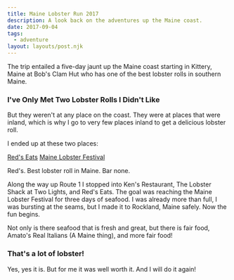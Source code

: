 ```yaml
---
title: Maine Lobster Run 2017
description: A look back on the adventures up the Maine coast.
date: 2017-09-04
tags:
  - adventure
layout: layouts/post.njk
---
```


The trip entailed a five-day jaunt up the Maine coast starting in Kittery, Maine at Bob's Clam Hut who has one of the best lobster rolls in southern Maine.

### I've Only Met Two Lobster Rolls I Didn't Like

But they weren't at any place on the coast. They were at places that were inland, which is why I go to very few places inland to get a delicious lobster roll.

I ended up at these two places:

[Red's Eats](http://www.redseatsmaine.com/)
[Maine Lobster Festival](https://www.mainelobsterfestival.com/)

Red's. Best lobster roll in Maine. Bar none.

Along the way up Route 1 I stopped into Ken's Restaurant, The Lobster Shack at Two Lights, and Red's Eats. The goal was reaching the Maine Lobster Festival for three days of seafood. I was already more than full, I was bursting at the seams, but I made it to Rockland, Maine safely. Now the fun begins.

Not only is there seafood that is fresh and great, but there is fair food, Amato's Real Italians (A Maine thing), and more fair food!

### That's a lot of lobster!

Yes, yes it is. But for me it was well worth it. And I will do it again!
